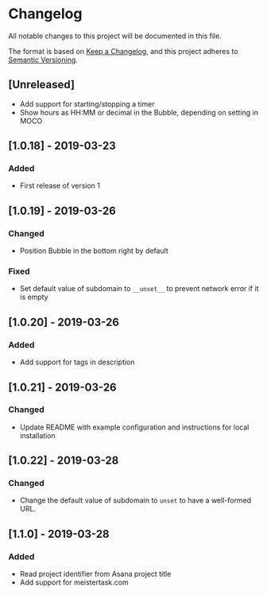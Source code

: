 # Changelog
All notable changes to this project will be documented in this file.

The format is based on [Keep a Changelog](https://keepachangelog.com/en/1.0.0/),
and this project adheres to [Semantic Versioning](https://semver.org/spec/v2.0.0.html).

## [Unreleased]
- Add support for starting/stopping a timer
- Show hours as HH:MM or decimal in the Bubble, depending on setting in MOCO


## [1.0.18] - 2019-03-23
### Added
- First release of version 1

## [1.0.19] - 2019-03-26
### Changed
- Position Bubble in the bottom right by default

### Fixed
- Set default value of subdomain to `__unset__` to prevent network error if it is empty

## [1.0.20] - 2019-03-26
### Added
- Add support for tags in description

## [1.0.21] - 2019-03-26
### Changed
- Update README with example configuration and instructions for local installation

## [1.0.22] - 2019-03-28
### Changed
- Change the default value of subdomain to `unset` to have a well-formed URL.

## [1.1.0] - 2019-03-28
### Added
- Read project identifier from Asana project title
- Add support for meistertask.com
